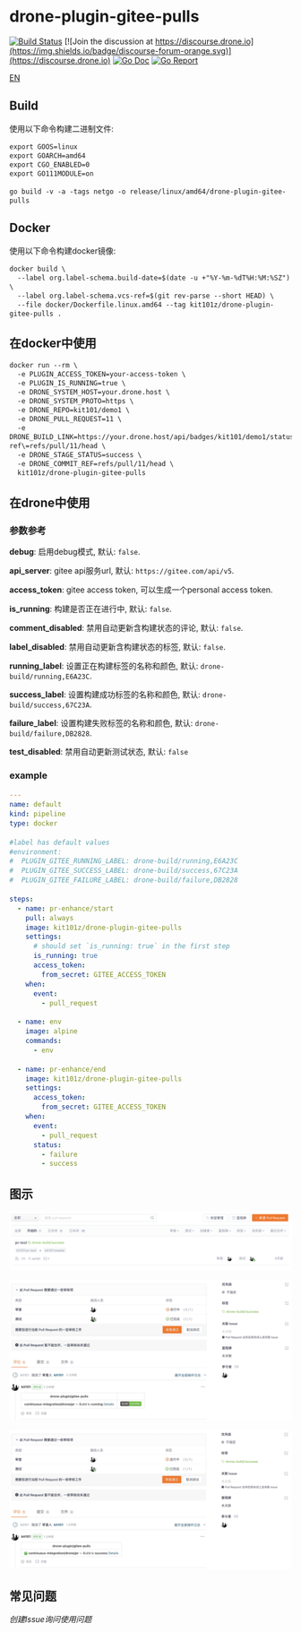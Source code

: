# drone-plugin-gitee-pulls

[![Build Status](http://cloud.drone.io/api/badges/kit101/drone-plugin-gitee-pulls/status.svg)](http://cloud.drone.io/kit101/drone-plugin-gitee-pulls)
[![Join the discussion at https://discourse.drone.io](https://img.shields.io/badge/discourse-forum-orange.svg)](https://discourse.drone.io)
[![Go Doc](https://godoc.org/github.com/kit101/drone-plugin-gitee-pulls?status.svg)](https://godoc.org/github.com/kit101/drone-plugin-gitee-pulls)
[![Go Report](https://goreportcard.com/badge/github.com/kit101/drone-plugin-gitee-pulls)](https://goreportcard.com/report/github.com/kit101/drone-plugin-gitee-pulls)

[EN](./README.md)

<div style="display: none;">
Drone插件，用于在Gitee的PR中创建注释和标签。

有关使用信息和可用选项列表，请查看[文档](http://plugins.drone.io/kit101/drone-plugin-gitee-pulls/).
</div>

## Build

使用以下命令构建二进制文件:

```console
export GOOS=linux
export GOARCH=amd64
export CGO_ENABLED=0
export GO111MODULE=on

go build -v -a -tags netgo -o release/linux/amd64/drone-plugin-gitee-pulls
```

## Docker

使用以下命令构建docker镜像:

```console
docker build \
  --label org.label-schema.build-date=$(date -u +"%Y-%m-%dT%H:%M:%SZ") \
  --label org.label-schema.vcs-ref=$(git rev-parse --short HEAD) \
  --file docker/Dockerfile.linux.amd64 --tag kit101z/drone-plugin-gitee-pulls .
```

## 在docker中使用

```console
docker run --rm \
  -e PLUGIN_ACCESS_TOKEN=your-access-token \
  -e PLUGIN_IS_RUNNING=true \
  -e DRONE_SYSTEM_HOST=your.drone.host \
  -e DRONE_SYSTEM_PROTO=https \
  -e DRONE_REPO=kit101/demo1 \
  -e DRONE_PULL_REQUEST=11 \
  -e DRONE_BUILD_LINK=https://your.drone.host/api/badges/kit101/demo1/status.svg?ref\=refs/pull/11/head \
  -e DRONE_STAGE_STATUS=success \
  -e DRONE_COMMIT_REF=refs/pull/11/head \
  kit101z/drone-plugin-gitee-pulls
```

## 在drone中使用

### 参数参考

**debug**:
启用debug模式, 默认: `false`.

**api_server**:
gitee api服务url, 默认: `https://gitee.com/api/v5`.

**access_token**:
gitee access token, 可以生成一个personal access token.

**is_running**:
构建是否正在进行中, 默认: `false`.

**comment_disabled**:
禁用自动更新含构建状态的评论, 默认: `false`.

**label_disabled**:
禁用自动更新含构建状态的标签, 默认: `false`.

**running_label**:
设置正在构建标签的名称和颜色, 默认: `drone-build/running,E6A23C`.

**success_label**:
设置构建成功标签的名称和颜色, 默认: `drone-build/success,67C23A`.

**failure_label**:
设置构建失败标签的名称和颜色, 默认: `drone-build/failure,DB2828`.

**test_disabled**:
禁用自动更新测试状态, 默认: `false`

### example
```yaml
---
name: default
kind: pipeline
type: docker

#label has default values
#environment:
#  PLUGIN_GITEE_RUNNING_LABEL: drone-build/running,E6A23C
#  PLUGIN_GITEE_SUCCESS_LABEL: drone-build/success,67C23A
#  PLUGIN_GITEE_FAILURE_LABEL: drone-build/failure,DB2828

steps:
  - name: pr-enhance/start
    pull: always
    image: kit101z/drone-plugin-gitee-pulls
    settings:
      # should set `is_running: true` in the first step
      is_running: true
      access_token:
        from_secret: GITEE_ACCESS_TOKEN
    when:
      event:
        - pull_request

  - name: env
    image: alpine
    commands:
      - env

  - name: pr-enhance/end
    image: kit101z/drone-plugin-gitee-pulls
    settings:
      access_token:
        from_secret: GITEE_ACCESS_TOKEN
    when:
      event:
        - pull_request
      status:
        - failure
        - success
```

## 图示

![pulls page](./docs/img/pulls.jpg)

![drone is https](./docs/img/https.jpg)

![pulls is http](./docs/img/http.jpg)

## 常见问题

_创建Issue询问使用问题_